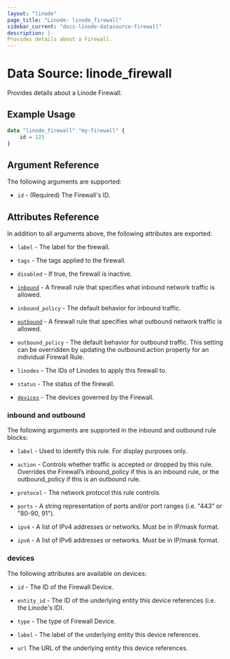 ```yaml
---
layout: "linode"
page_title: "Linode: linode_firewall"
sidebar_current: "docs-linode-datasource-firewall"
description: |-
Provides details about a Firewall.
---
```


# Data Source: linode\_firewall

Provides details about a Linode Firewall.

## Example Usage

```terraform
data "linode_firewall" "my-firewall" {
    id = 123
}
```

## Argument Reference

The following arguments are supported:

* `id` - (Required) The Firewall's ID.

## Attributes Reference

In addition to all arguments above, the following attributes are exported:

* `label` - The label for the firewall.

* `tags` - The tags applied to the firewall.

* `disabled` - If true, the firewall is inactive.

* [`inbound`](#inbound-and-outbound) - A firewall rule that specifies what inbound network traffic is allowed.

* `inbound_policy` - The default behavior for inbound traffic.

* [`outbound`](#inbound-and-outbound) - A firewall rule that specifies what outbound network traffic is allowed.

* `outbound_policy` - The default behavior for outbound traffic. This setting can be overridden by updating the outbound.action property for an individual Firewall Rule.

* `linodes` - The IDs of Linodes to apply this firewall to.

* `status` - The status of the firewall.

* [`devices`](#devices) - The devices governed by the Firewall.

### inbound and outbound

The following arguments are supported in the inbound and outbound rule blocks:

* `label` - Used to identify this rule. For display purposes only.

* `action` - Controls whether traffic is accepted or dropped by this rule. Overrides the Firewall’s inbound_policy if this is an inbound rule, or the outbound_policy if this is an outbound rule.

* `protocol` - The network protocol this rule controls.

* `ports` - A string representation of ports and/or port ranges (i.e. "443" or "80-90, 91").

* `ipv4` - A list of IPv4 addresses or networks. Must be in IP/mask format.

* `ipv6` - A list of IPv6 addresses or networks. Must be in IP/mask format.

### devices

The following attributes are available on devices:

* `id` - The ID of the Firewall Device.

* `entity_id` - The ID of the underlying entity this device references (i.e. the Linode's ID).

* `type` - The type of Firewall Device.

* `label` - The label of the underlying entity this device references.

* `url` The URL of the underlying entity this device references.
